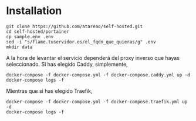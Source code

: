 # Installation

```
git clone https://github.com/atareao/self-hosted.git
cd self-hosted/portainer
cp sample.env .env
sed -i "s/flame.tuservidor.es/el_fqdn_que_quieras/g" .env
mkdir data
```

A la hora de levantar el servicio dependerá del proxy inverso que hayas seleccionado. Si has elegido Caddy, simplemente,

```
docker-compose -f docker-compose.yml -f docker-compose.caddy.yml up -d
docker-compose logs -f
```

Mientras que si has elegido Traefik,

```
docker-compose -f docker-compose.yml -f docker-compose.traefik.yml up -d
docker-compose logs -f
```
